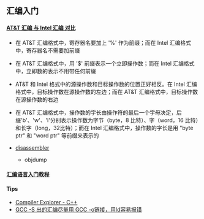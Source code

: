 ## 汇编入门


#### [AT&T 汇编 与 Intel 汇编 对比](https://www.ibm.com/developerworks/cn/linux/l-assembly/index.html)
* 在 AT&T 汇编格式中，寄存器名要加上 '%' 作为前缀；而在 Intel 汇编格式中，寄存器名不需要加前缀
* 在 AT&T 汇编格式中，用 '$' 前缀表示一个立即操作数；而在 Intel 汇编格式中，立即数的表示不用带任何前缀
* AT&T 和 Intel 格式中的源操作数和目标操作数的位置正好相反。在 Intel 汇编格式中，目标操作数在源操作数的左边；而在 AT&T 汇编格式中，目标操作数在源操作数的右边
* 在 AT&T 汇编格式中，操作数的字长由操作符的最后一个字母决定，后缀'b'、'w'、'l'分别表示操作数为字节（byte，8 比特）、字（word，16 比特）和长字（long，32比特）；而在 Intel 汇编格式中，操作数的字长是用 "byte ptr" 和 "word ptr" 等前缀来表示的

* [disassembler](https://stackoverflow.com/questions/5125896/how-to-disassemble-a-binary-executable-in-linux-to-get-the-assembly-code)
    * objdump

#### [汇编语言入门教程](http://www.ruanyifeng.com/blog/2018/01/assembly-language-primer.html)

#### Tips
* [Compiler Explorer - C++](https://godbolt.org/)
* [GCC -S 出的汇编尽量用 GCC -o链接，用ld容易报错](https://stackoverflow.com/a/38635734/8013228)
